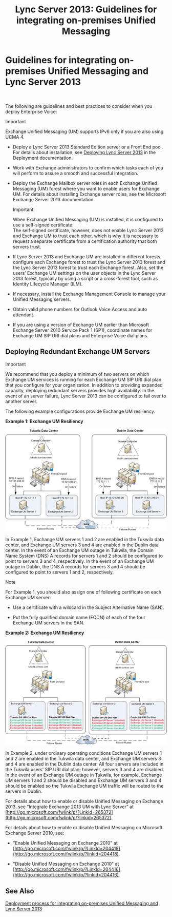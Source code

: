 ﻿---
title: 'Lync Server 2013: Guidelines for integrating on-premises Unified Messaging'
TOCTitle: Guidelines for integrating on-premises Unified Messaging and Lync Server
ms:assetid: 829ac017-6907-40f9-be22-787a28eae0ac
ms:mtpsurl: https://technet.microsoft.com/en-us/library/Gg398656(v=OCS.15)
ms:contentKeyID: 48184681
ms.date: 07/23/2014
mtps_version: v=OCS.15
---

# Guidelines for integrating on-premises Unified Messaging and Lync Server 2013

 


The following are guidelines and best practices to consider when you deploy Enterprise Voice:


> [!IMPORTANT]
> Exchange Unified Messaging (UM) supports IPv6 only if you are also using UCMA 4.



  - Deploy a Lync Server 2013 Standard Edition server or a Front End pool. For details about installation, see [Deploying Lync Server 2013](lync-server-2013-deploying-lync-server.md) in the Deployment documentation.

  - Work with Exchange administrators to confirm which tasks each of you will perform to assure a smooth and successful integration.

  - Deploy the Exchange Mailbox server roles in each Exchange Unified Messaging (UM) forest where you want to enable users for Exchange UM. For details about installing Exchange server roles, see the Microsoft Exchange Server 2013 documentation.
    

    > [!IMPORTANT]
    > When Exchange Unified Messaging (UM) is installed, it is configured to use a self-signed certificate.<BR>The self-signed certificate, however, does not enable Lync Server 2013 and Exchange UM to trust each other, which is why it is necessary to request a separate certificate from a certification authority that both servers trust.



  - If Lync Server 2013 and Exchange UM are installed in different forests, configure each Exchange forest to trust the Lync Server 2013 forest and the Lync Server 2013 forest to trust each Exchange forest. Also, set the users’ Exchange UM settings on the user objects in the Lync Server 2013 forest, typically by using a script or a cross-forest tool, such as Identity Lifecycle Manager (ILM).

  - If necessary, install the Exchange Management Console to manage your Unified Messaging servers.

  - Obtain valid phone numbers for Outlook Voice Access and auto attendant.

  - If you are using a version of Exchange UM earlier than Microsoft Exchange Server 2010 Service Pack 1 (SP1), coordinate names for Exchange UM SIP URI dial plans and Enterprise Voice dial plans.

## Deploying Redundant Exchange UM Servers


> [!IMPORTANT]
> We recommend that you deploy a minimum of two servers on which Exchange UM services is running for each Exchange UM SIP URI dial plan that you configure for your organization. In addition to providing expanded capacity, deploying redundant servers provides high availability. In the event of an server failure, Lync Server 2013 can be configured to fail over to another server.



The following example configurations provide Exchange UM resiliency.

**Example 1: Exchange UM Resiliency**

![Exchange UM Example 1](images/Gg398656.3644b847-0847-4550-a989-e3fc51de5c4b(OCS.15).jpg "Exchange UM Example 1")

In Example 1, Exchange UM servers 1 and 2 are enabled in the Tukwila data center, and Exchange UM servers 3 and 4 are enabled in the Dublin data center. In the event of an Exchange UM outage in Tukwila, the Domain Name System (DNS) A records for servers 1 and 2 should be configured to point to servers 3 and 4, respectively. In the event of an Exchange UM outage in Dublin, the DNS A records for servers 3 and 4 should be configured to point to servers 1 and 2, respectively.


> [!NOTE]
> For Example 1, you should also assign one of following certificate on each Exchange UM server: 
> <UL>
> <LI>
> <P>Use a certificate with a wildcard in the Subject Alternative Name (SAN).</P>
> <LI>
> <P>Put the fully qualified domain name (FQDN) of each of the four Exchange UM servers in the SAN.</P></LI></UL>



**Example 2: Exchange UM Resiliency**

![Exchange UM Example 2](images/Gg398656.15754273-306e-448d-b258-84bc2936a2e8(OCS.15).jpg "Exchange UM Example 2")

In Example 2, under ordinary operating conditions Exchange UM servers 1 and 2 are enabled in the Tukwila data center, and Exchange UM servers 3 and 4 are enabled in the Dublin data center. All four servers are included in the Tukwila users' SIP URI dial plan; however, servers 3 and 4 are disabled. In the event of an Exchange UM outage in Tukwila, for example, Exchange UM servers 1 and 2 should be disabled and Exchange UM servers 3 and 4 should be enabled so the Tukwila Exchange UM traffic will be routed to the servers in Dublin.

For details about how to enable or disable Unified Messaging on Exchange 2013, see “Integrate Exchange 2013 UM with Lync Server” at [http://go.microsoft.com/fwlink/p/?LinkId=265372](http://go.microsoft.com/fwlink/p/?linkid=265372).

For details about how to enable or disable Unified Messaging on Microsoft Exchange Server 2010, see:

  - "Enable Unified Messaging on Exchange 2010" at [http://go.microsoft.com/fwlink/p/?LinkId=204418](http://go.microsoft.com/fwlink/p/?linkid=204418).

  - "Disable Unified Messaging on Exchange 2010" at [http://go.microsoft.com/fwlink/p/?LinkId=204416](http://go.microsoft.com/fwlink/p/?linkid=204416).

## See Also


[Deployment process for integrating on-premises Unified Messaging and Lync Server 2013](lync-server-2013-deployment-process-for-integrating-on-premises-unified-messaging.md)

